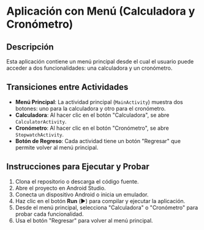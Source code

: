 # Aplicación con Menú (Calculadora y Cronómetro)

## Descripción
Esta aplicación contiene un menú principal desde el cual el usuario puede acceder a dos funcionalidades: una calculadora y un cronómetro.

## Transiciones entre Actividades
- **Menú Principal**: La actividad principal (`MainActivity`) muestra dos botones: uno para la calculadora y otro para el cronómetro.
- **Calculadora**: Al hacer clic en el botón "Calculadora", se abre `CalculatorActivity`.
- **Cronómetro**: Al hacer clic en el botón "Cronómetro", se abre `StopwatchActivity`.
- **Botón de Regreso**: Cada actividad tiene un botón "Regresar" que permite volver al menú principal.

## Instrucciones para Ejecutar y Probar
1. Clona el repositorio o descarga el código fuente.
2. Abre el proyecto en Android Studio.
3. Conecta un dispositivo Android o inicia un emulador.
4. Haz clic en el botón **Run** (▶️) para compilar y ejecutar la aplicación.
5. Desde el menú principal, selecciona "Calculadora" o "Cronómetro" para probar cada funcionalidad.
6. Usa el botón "Regresar" para volver al menú principal.
